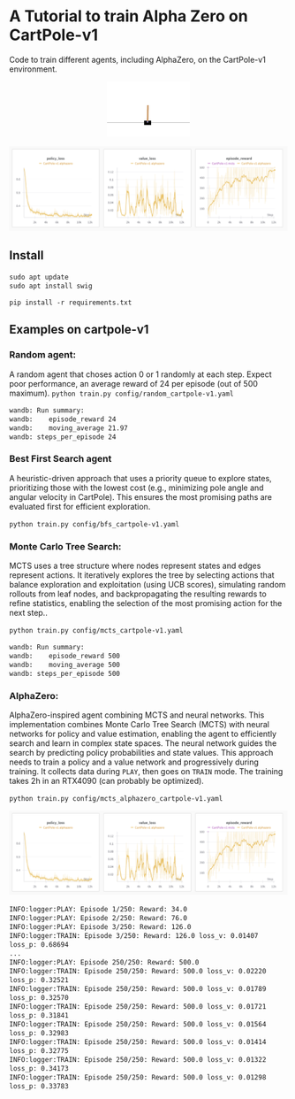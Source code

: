 # A Tutorial to train Alpha Zero on CartPole-v1

Code to train different agents, including AlphaZero, on the CartPole-v1 environment.

<div align="center">
  <img src="assets/cart_pole.gif" alt="CartPole Simulation" width="150px">
</div>

![wandb training](assets/alphazero-cartpole-v1.png)

## Install

```
sudo apt update
sudo apt install swig
```

```
pip install -r requirements.txt
```


## Examples on cartpole-v1

### Random agent:

A random agent that choses action 0 or 1 randomly at each step. Expect poor performance, an average reward of 24 per episode (out of 500 maximum).
`python train.py config/random_cartpole-v1.yaml`

```
wandb: Run summary:
wandb:    episode_reward 24
wandb:    moving_average 21.97
wandb: steps_per_episode 24
```

### Best First Search agent

A heuristic-driven approach that uses a priority queue to explore states, prioritizing those with the lowest cost (e.g., minimizing pole angle and angular velocity in CartPole). This ensures the most promising paths are evaluated first for efficient exploration.

`python train.py config/bfs_cartpole-v1.yaml`

### Monte Carlo Tree Search:

MCTS uses a tree structure where nodes represent states and edges represent actions. It iteratively explores the tree by selecting actions that balance exploration and exploitation (using UCB scores), simulating random rollouts from leaf nodes, and backpropagating the resulting rewards to refine statistics, enabling the selection of the most promising action for the next step..

`python train.py config/mcts_cartpole-v1.yaml`

```
wandb: Run summary:
wandb:    episode_reward 500
wandb:    moving_average 500
wandb: steps_per_episode 500
```

### AlphaZero:

AlphaZero-inspired agent combining MCTS and neural networks. This implementation combines Monte Carlo Tree Search (MCTS) with neural networks for policy and value estimation, enabling the agent to efficiently search and learn in complex state spaces. The neural network guides the search by predicting policy probabilities and state values. This approach needs to train a policy and a value network and progressively during training. It collects data during `PLAY`, then goes on `TRAIN` mode. The training takes 2h in an RTX4090 (can probably be optimized).

`python train.py config/mcts_alphazero_cartpole-v1.yaml`

![wandb training](assets/alphazero-cartpole-v1.png)

```
INFO:logger:PLAY: Episode 1/250: Reward: 34.0
INFO:logger:PLAY: Episode 2/250: Reward: 76.0
INFO:logger:PLAY: Episode 3/250: Reward: 126.0
INFO:logger:TRAIN: Episode 3/250: Reward: 126.0 loss_v: 0.01407 loss_p: 0.68694
...
INFO:logger:PLAY: Episode 250/250: Reward: 500.0
INFO:logger:TRAIN: Episode 250/250: Reward: 500.0 loss_v: 0.02220 loss_p: 0.32521
INFO:logger:TRAIN: Episode 250/250: Reward: 500.0 loss_v: 0.01789 loss_p: 0.32570
INFO:logger:TRAIN: Episode 250/250: Reward: 500.0 loss_v: 0.01721 loss_p: 0.31841
INFO:logger:TRAIN: Episode 250/250: Reward: 500.0 loss_v: 0.01564 loss_p: 0.32983
INFO:logger:TRAIN: Episode 250/250: Reward: 500.0 loss_v: 0.01414 loss_p: 0.32775
INFO:logger:TRAIN: Episode 250/250: Reward: 500.0 loss_v: 0.01322 loss_p: 0.34173
INFO:logger:TRAIN: Episode 250/250: Reward: 500.0 loss_v: 0.01298 loss_p: 0.33783
```







